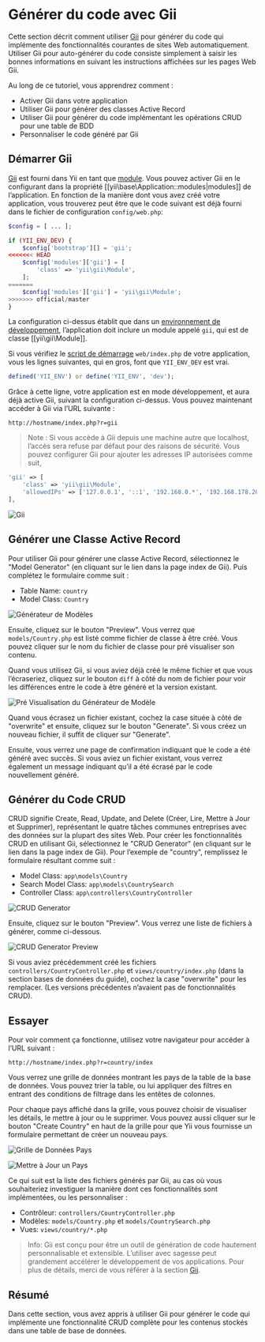 Générer du code avec Gii
========================

Cette section décrit comment utiliser [Gii](tool-gii.md) pour générer du code qui implémente des fonctionnalités
courantes de sites Web automatiquement. Utiliser Gii pour auto-générer du code consiste simplement à saisir les
bonnes informations en suivant les instructions affichées sur les pages Web Gii.

Au long de ce tutoriel, vous apprendrez comment :

* Activer Gii dans votre application
* Utiliser Gii pour générer des classes Active Record
* Utiliser Gii pour générer du code implémentant les opérations CRUD pour une table de BDD
* Personnaliser le code généré par Gii


Démarrer Gii <span id="starting-gii"></span>
------------

[Gii](tool-gii.md) est fourni dans Yii en tant que [module](structure-modules.md). Vous pouvez activer Gii en le 
configurant dans la propriété [[yii\base\Application::modules|modules]] de l’application. En fonction de la manière 
dont vous avez créé votre application, vous trouverez peut être que le code suivant est déjà fourni dans le fichier de 
configuration `config/web.php`:

```php
$config = [ ... ];

if (YII_ENV_DEV) {
    $config['bootstrap'][] = 'gii';
<<<<<<< HEAD
    $config['modules']['gii'] = [
        'class' => 'yii\gii\Module',
    ];
=======
    $config['modules']['gii'] = 'yii\gii\Module';
>>>>>>> official/master
}
```

La configuration ci-dessus établit que dans un [environnement de développement](concept-configurations.md#environment-constants), 
l’application doit inclure un module appelé `gii`, qui est de classe [[yii\gii\Module]].

Si vous vérifiez le [script de démarrage](structure-entry-scripts.md) `web/index.php` de votre application, vous 
les lignes suivantes, qui en gros, font que `YII_ENV_DEV` est vrai.

```php
defined('YII_ENV') or define('YII_ENV', 'dev');
```

Grâce à cette ligne, votre application est en mode développement, et aura déjà active Gii, suivant la configuration 
ci-dessus. Vous pouvez maintenant accéder à Gii via l’URL suivante :

```
http://hostname/index.php?r=gii
```

> Note : Si vous accède à Gii depuis une machine autre que localhost, l’accès sera refuse par défaut pour des raisons 
> de sécurité. Vous pouvez configurer Gii pour ajouter les adresses IP autorisées comme suit,
>
```php
'gii' => [
    'class' => 'yii\gii\Module',
    'allowedIPs' => ['127.0.0.1', '::1', '192.168.0.*', '192.168.178.20'] // ajustez cela suivant vos besoins
],
```

![Gii](images/start-gii.png)


Générer une Classe Active Record <span id="generating-ar"></span>
---------------------------------

Pour utiliser Gii pour générer une classe Active Record, sélectionnez le "Model Generator" (en cliquant sur le lien 
dans la page index de Gii). Puis complétez le formulaire comme suit :

* Table Name: `country`
* Model Class: `Country`

![Générateur de Modèles](images/start-gii-model.png)

Ensuite, cliquez sur le bouton "Preview". Vous verrez que `models/Country.php` est listé comme fichier de classe à être créé. Vous pouvez cliquer sur le nom du fichier de classe pour pré visualiser son contenu.

Quand vous utilisez Gii, si vous aviez déjà créé le même fichier et que vous l’écraseriez, cliquez sur le bouton `diff`
à côté du nom de fichier pour voir les différences entre le code à être généré et la version existant.

![Pré Visualisation du Générateur de Modèle](images/start-gii-model-preview.png)

Quand vous écrasez un fichier existant, cochez la case située à côté de "overwrite" et ensuite, cliquez sur le bouton
"Generate". Si vous créez un nouveau fichier, il suffit de cliquer sur "Generate". 

Ensuite, vous verrez une page de confirmation indiquant que le code a été généré avec succès. Si vous aviez un fichier 
existant, vous verrez également un message indiquant qu’il a été écrasé par le code nouvellement généré.


Générer du Code CRUD <span id="generating-crud"></span>
--------------------

CRUD signifie Create, Read, Update, and Delete (Créer, Lire, Mettre à Jour et Supprimer), représentant le quatre tâches
communes entreprises avec des données sur la plupart des sites Web. Pour créer les fonctionnalités CRUD en utilisant
Gii, sélectionnez le "CRUD Generator" (en cliquant sur le lien dans la page index de Gii). Pour l’exemple de "country",
remplissez le formulaire résultant comme suit :

* Model Class: `app\models\Country`
* Search Model Class: `app\models\CountrySearch`
* Controller Class: `app\controllers\CountryController`

![CRUD Generator](images/start-gii-crud.png)

Ensuite, cliquez sur le bouton "Preview". Vous verrez une liste de fichiers à générer, comme ci-dessous.

![CRUD Generator Preview](images/start-gii-crud-preview.png)

Si vous aviez précédemment créé les fichiers  `controllers/CountryController.php` et
`views/country/index.php` (dans la section bases de données du guide), cochez la case "overwrite" pour les remplacer.
(Les versions précédentes n’avaient pas de fonctionnalités CRUD).


Essayer <span id="trying-it-out"></span>
-------------

Pour voir comment ça fonctionne, utilisez votre navigateur pour accéder à l’URL suivant :

```
http://hostname/index.php?r=country/index
```

Vous verrez une grille de données montrant les pays de la table de la base de données. Vous pouvez trier la table, ou
lui appliquer des filtres en entrant des conditions de filtrage dans les entêtes de colonnes.


Pour chaque pays affiché dans la grille, vous pouvez choisir de visualiser les détails, le mettre à jour ou le
supprimer.
Vous pouvez aussi cliquer sur le bouton "Create Country" en haut de la grille pour que Yii vous fournisse un formulaire
permettant de créer un nouveau pays.

![Grille de Données Pays](images/start-gii-country-grid.png)

![Mettre à Jour un Pays](images/start-gii-country-update.png)

Ce qui suit est la liste des fichiers générés par Gii, au cas où vous souhaiteriez investiguer la manière dont ces
fonctionnalités sont implémentées, ou les personnaliser :

* Contrôleur: `controllers/CountryController.php`
* Modèles: `models/Country.php` et `models/CountrySearch.php`
* Vues: `views/country/*.php`

> Info: Gii est conçu pour être un outil de génération de code hautement personnalisable et extensible. L’utiliser avec
  sagesse peut grandement accélérer le développement de vos applications. Pour plus de détails, merci de vous référer 
  à la section [Gii](tool-gii.md).


Résumé <span id="summary"></span>
-------

Dans cette section, vous avez appris à utiliser Gii pour générer le code qui implémente une fonctionnalité CRUD 
complète pour les contenus stockés dans une table de base de données.

